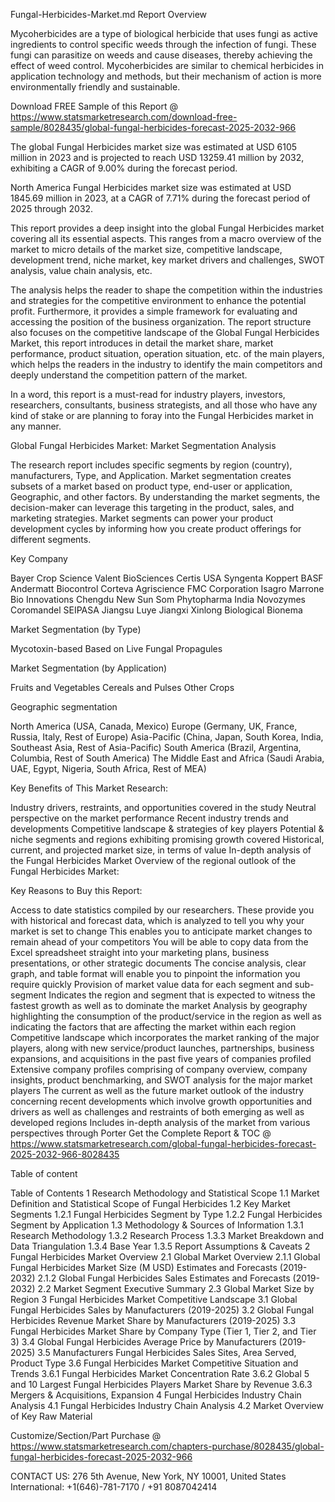  Fungal-Herbicides-Market.md
Report Overview

Mycoherbicides are a type of biological herbicide that uses fungi as active ingredients to control specific weeds through the infection of fungi. These fungi can parasitize on weeds and cause diseases, thereby achieving the effect of weed control. Mycoherbicides are similar to chemical herbicides in application technology and methods, but their mechanism of action is more environmentally friendly and sustainable.

Download FREE Sample of this Report @ https://www.statsmarketresearch.com/download-free-sample/8028435/global-fungal-herbicides-forecast-2025-2032-966


The global Fungal Herbicides market size was estimated at USD 6105 million in 2023 and is projected to reach USD 13259.41 million by 2032, exhibiting a CAGR of 9.00% during the forecast period.



North America Fungal Herbicides market size was estimated at USD 1845.69 million in 2023, at a CAGR of 7.71% during the forecast period of 2025 through 2032.



This report provides a deep insight into the global Fungal Herbicides market covering all its essential aspects. This ranges from a macro overview of the market to micro details of the market size, competitive landscape, development trend, niche market, key market drivers and challenges, SWOT analysis, value chain analysis, etc.



The analysis helps the reader to shape the competition within the industries and strategies for the competitive environment to enhance the potential profit. Furthermore, it provides a simple framework for evaluating and accessing the position of the business organization. The report structure also focuses on the competitive landscape of the Global Fungal Herbicides Market, this report introduces in detail the market share, market performance, product situation, operation situation, etc. of the main players, which helps the readers in the industry to identify the main competitors and deeply understand the competition pattern of the market.



In a word, this report is a must-read for industry players, investors, researchers, consultants, business strategists, and all those who have any kind of stake or are planning to foray into the Fungal Herbicides market in any manner.



Global Fungal Herbicides Market: Market Segmentation Analysis



The research report includes specific segments by region (country), manufacturers, Type, and Application. Market segmentation creates subsets of a market based on product type, end-user or application, Geographic, and other factors. By understanding the market segments, the decision-maker can leverage this targeting in the product, sales, and marketing strategies. Market segments can power your product development cycles by informing how you create product offerings for different segments.



Key Company

Bayer Crop Science
Valent BioSciences
Certis USA
Syngenta
Koppert
BASF
Andermatt Biocontrol
Corteva Agriscience
FMC Corporation
Isagro
Marrone Bio Innovations
Chengdu New Sun
Som Phytopharma India
Novozymes
Coromandel
SEIPASA
Jiangsu Luye
Jiangxi Xinlong Biological
Bionema

Market Segmentation (by Type)

Mycotoxin-based
Based on Live Fungal Propagules

Market Segmentation (by Application)

Fruits and Vegetables
Cereals and Pulses
Other Crops

Geographic segmentation

North America (USA, Canada, Mexico)
Europe (Germany, UK, France, Russia, Italy, Rest of Europe)
Asia-Pacific (China, Japan, South Korea, India, Southeast Asia, Rest of Asia-Pacific)
South America (Brazil, Argentina, Columbia, Rest of South America)
The Middle East and Africa (Saudi Arabia, UAE, Egypt, Nigeria, South Africa, Rest of MEA)

Key Benefits of This Market Research:

Industry drivers, restraints, and opportunities covered in the study
Neutral perspective on the market performance
Recent industry trends and developments
Competitive landscape & strategies of key players
Potential & niche segments and regions exhibiting promising growth covered
Historical, current, and projected market size, in terms of value
In-depth analysis of the Fungal Herbicides Market
Overview of the regional outlook of the Fungal Herbicides Market:

Key Reasons to Buy this Report:

Access to date statistics compiled by our researchers. These provide you with historical and forecast data, which is analyzed to tell you why your market is set to change
This enables you to anticipate market changes to remain ahead of your competitors
You will be able to copy data from the Excel spreadsheet straight into your marketing plans, business presentations, or other strategic documents
The concise analysis, clear graph, and table format will enable you to pinpoint the information you require quickly
Provision of market value data for each segment and sub-segment
Indicates the region and segment that is expected to witness the fastest growth as well as to dominate the market
Analysis by geography highlighting the consumption of the product/service in the region as well as indicating the factors that are affecting the market within each region
Competitive landscape which incorporates the market ranking of the major players, along with new service/product launches, partnerships, business expansions, and acquisitions in the past five years of companies profiled
Extensive company profiles comprising of company overview, company insights, product benchmarking, and SWOT analysis for the major market players
The current as well as the future market outlook of the industry concerning recent developments which involve growth opportunities and drivers as well as challenges and restraints of both emerging as well as developed regions
Includes in-depth analysis of the market from various perspectives through Porter
Get the Complete Report & TOC @ https://www.statsmarketresearch.com/global-fungal-herbicides-forecast-2025-2032-966-8028435

Table of content

Table of Contents
1 Research Methodology and Statistical Scope
1.1 Market Definition and Statistical Scope of Fungal Herbicides
1.2 Key Market Segments
1.2.1 Fungal Herbicides Segment by Type
1.2.2 Fungal Herbicides Segment by Application
1.3 Methodology & Sources of Information
1.3.1 Research Methodology
1.3.2 Research Process
1.3.3 Market Breakdown and Data Triangulation
1.3.4 Base Year
1.3.5 Report Assumptions & Caveats
2 Fungal Herbicides Market Overview
2.1 Global Market Overview
2.1.1 Global Fungal Herbicides Market Size (M USD) Estimates and Forecasts (2019-2032)
2.1.2 Global Fungal Herbicides Sales Estimates and Forecasts (2019-2032)
2.2 Market Segment Executive Summary
2.3 Global Market Size by Region
3 Fungal Herbicides Market Competitive Landscape
3.1 Global Fungal Herbicides Sales by Manufacturers (2019-2025)
3.2 Global Fungal Herbicides Revenue Market Share by Manufacturers (2019-2025)
3.3 Fungal Herbicides Market Share by Company Type (Tier 1, Tier 2, and Tier 3)
3.4 Global Fungal Herbicides Average Price by Manufacturers (2019-2025)
3.5 Manufacturers Fungal Herbicides Sales Sites, Area Served, Product Type
3.6 Fungal Herbicides Market Competitive Situation and Trends
3.6.1 Fungal Herbicides Market Concentration Rate
3.6.2 Global 5 and 10 Largest Fungal Herbicides Players Market Share by Revenue
3.6.3 Mergers & Acquisitions, Expansion
4 Fungal Herbicides Industry Chain Analysis
4.1 Fungal Herbicides Industry Chain Analysis
4.2 Market Overview of Key Raw Material

Customize/Section/Part Purchase @ https://www.statsmarketresearch.com/chapters-purchase/8028435/global-fungal-herbicides-forecast-2025-2032-966

CONTACT US:
276 5th Avenue, New York, NY 10001, United States
International: +1(646)-781-7170 / +91 8087042414

